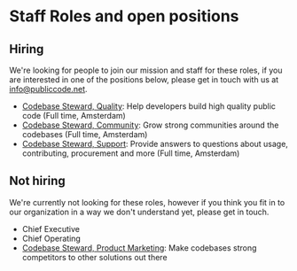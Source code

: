 # Staff Roles and open positions

## Hiring

We're looking for people to join our mission and staff for these roles, if you are interested in one of the positions below, please get in touch with us at [info@publiccode.net](mailto:info@publiccode.net).

* [Codebase Steward, Quality](quality.md): Help developers build high quality public code (Full time, Amsterdam)
* [Codebase Steward, Community](community.md): Grow strong communities around the codebases (Full time, Amsterdam)
* [Codebase Steward, Support](support.md): Provide answers to questions about usage, contributing, procurement and more (Full time, Amsterdam)

## Not hiring

We're currently not looking for these roles, however if you think you fit in to our organization in a way we don't understand yet, please get in touch.

* Chief Executive
* Chief Operating
* [Codebase Steward, Product Marketing](product-marketing.md): Make codebases strong competitors to other solutions out there
